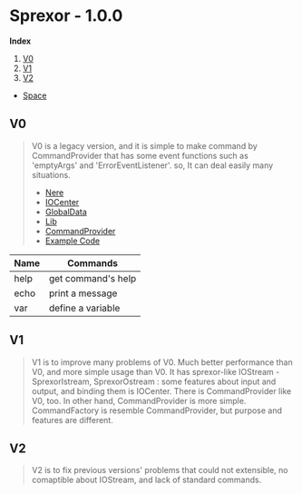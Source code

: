 Sprexor - 1.0.0
===============

**Index**
1. [V0](#v0)
2. [V1](#v1)
3. [V2](#v2)


- [Space](./Space.md)


## V0
>V0 is a legacy version, and it is simple to make command by CommandProvider that has some event functions such as 'emptyArgs' and 'ErrorEventListener'. so, It can deal easily many situations. 
>- [Nere](./V0/Nere.md)
>- [IOCenter](./V0/NIOCenter.md)
>- [GlobalData](./V0/GlobalData.md)
>- [Lib](./V0/Lib.md)
>- [CommandProvider](./V0/CommandProvider.md)
>- [Example Code](./V0/ex.md)

| Name | Commands |
|------|----------|
| help | get command's help |
| echo | print a message |
|  var | define a variable |


## V1
>V1 is to improve many problems of V0. Much better performance than V0, and more simple usage than V0. It has sprexor-like IOStream - SprexorIstream, SprexorOstream : some features about input and output, and binding them is IOCenter. There is CommandProvider like V0, too. In other hand, CommandProvider is more simple. CommandFactory is resemble CommandProvider, but purpose and features are different.


## V2
>V2 is to fix previous versions' problems that could not extensible, no comaptible about IOStream, and lack of standard commands. 
